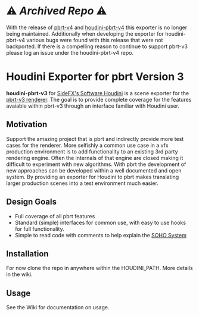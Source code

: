 :warning: *Archived Repo* :warning: 
===========================

With the release of [pbrt-v4](https://github.com/mmp/pbrt-v4) and [houdini-pbrt-v4](https://github.com/shadeops/houdini-pbrt-v4) this exporter is no longer being maintained. Additionally when developing the exporter for houdini-pbrt-v4 various bugs were found with this release that were not backported. If there is a compelling reason to continue to support pbrt-v3 please log an issue under the houdini-pbrt-v4 repo.


Houdini Exporter for pbrt Version 3
===================================

**houdini-pbrt-v3** for [SideFX's Software Houdini](https://www.sidefx.com) is a scene exporter for the
[pbrt-v3 renderer](https://pbrt.org/). The goal is to provide complete coverage for the features avaiable within pbrt-v3 through
an interface familiar with Houdini user.

Motivation
----------
Support the amazing project that is pbrt and indirectly provide more test cases for the renderer.
More selfishly a common use case in a vfx production environment is to add functionality to an existing 3rd party rendering engine.
Often the internals of that engine are closed making it difficult to experiment with new algorithms.
With pbrt the development of new approaches can be developed within a well documented and open system.
By providing an exporter for Houdini to pbrt makes translating larger production scenes into a test environment much easier.

Design Goals
------------
* Full coverage of all pbrt features
* Standard (simple) interfaces for common use, with easy to use hooks for full functionality.
* Simple to read code with comments to help explain the [SOHO System](https://www.sidefx.com/docs/hdk/_h_d_k__s_o_h_o.html)

Installation
------------
For now clone the repo in anywhere within the HOUDINI_PATH. More details in the wiki.

Usage
-----
See the Wiki for documentation on usage.
